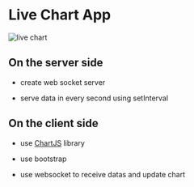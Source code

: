 # Live Chart App

![live chart](https://res.cloudinary.com/practicaldev/image/fetch/s--gHrCGghl--/c_limit%2Cf_auto%2Cfl_progressive%2Cq_66%2Cw_880/https://user-images.githubusercontent.com/21223421/172840971-8e1091ac-8ec9-4773-b414-b1e858b0c278.gif)

## On the server side

- create web socket server 

- serve data in every second using setInterval

## On the client side

- use [ChartJS](https://www.chartjs.org/docs/latest/getting-started/) library

- use bootstrap

- use websocket to receive datas and update chart

